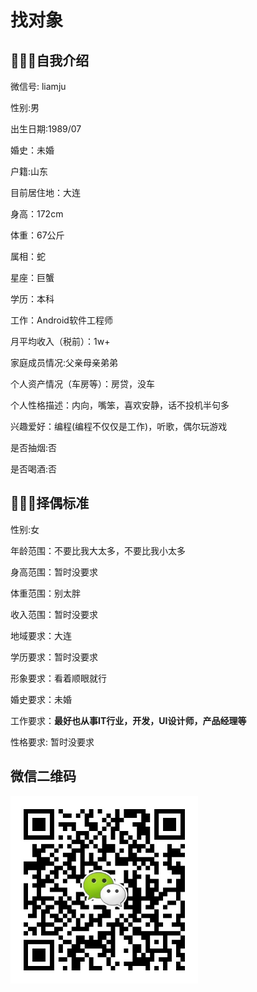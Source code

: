 # 找对象
## 👨🏻‍💻自我介绍
微信号: liamju

性别:男

出生日期:1989/07

婚史：未婚

户籍:山东

目前居住地：大连

身高：172cm

体重：67公斤

属相：蛇

星座：巨蟹

学历：本科

工作：Android软件工程师

月平均收入（税前）：1w+

家庭成员情况:父亲母亲弟弟

个人资产情况（车房等）：房贷，没车

个人性格描述：内向，嘴笨，喜欢安静，话不投机半句多

兴趣爱好：编程(编程不仅仅是工作)，听歌，偶尔玩游戏

是否抽烟:否

是否喝酒:否

## 👩🏻‍💻择偶标准
性别:女

年龄范围：不要比我大太多，不要比我小太多

身高范围：暂时没要求

体重范围：别太胖

收入范围：暂时没要求

地域要求：大连

学历要求：暂时没要求

形象要求：看着顺眼就行

婚史要求：未婚

工作要求：**最好也从事IT行业，开发，UI设计师，产品经理等**

性格要求:   暂时没要求

## 微信二维码

<img src="./images/mmqrcode1571792482612.png" width="300"/>